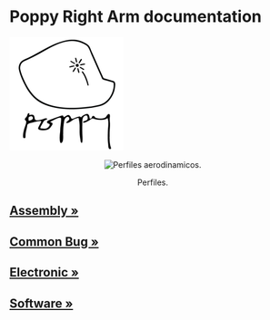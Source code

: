 # Poppy Right Arm documentation

![logo](img/logo.png)

<p align="center">
 
<img src="https://github.com/joelortizsosa/Poppy_Right_Arm_Creature/blob/master/doc/img/logo.png" title="Perfiles aerodinamicos.">
<div align="center">Perfiles.</div>
 
</p>

## [Assembly »]( https://github.com/joelortizsosa/Poppy_Right_Arm_Creature/blob/master/doc/assembly.md)

## [Common Bug »]( https://github.com/joelortizsosa/Poppy_Right_Arm_Creature/blob/master/doc/common_Bug.md)

## [Electronic »]( https://github.com/joelortizsosa/Poppy_Right_Arm_Creature/blob/master/doc/electronic.md)

## [Software »]( https://github.com/joelortizsosa/Poppy_Right_Arm_Creature/blob/master/doc/software.md)
